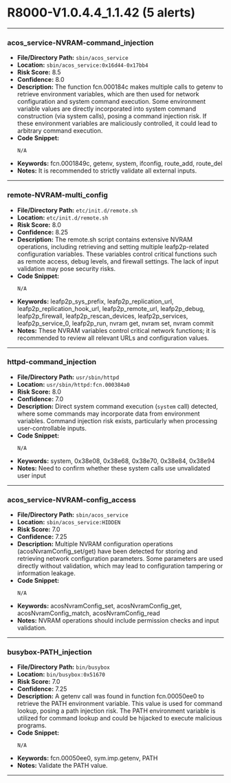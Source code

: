 # R8000-V1.0.4.4_1.1.42 (5 alerts)

---

### acos_service-NVRAM-command_injection

- **File/Directory Path:** `sbin/acos_service`
- **Location:** `sbin/acos_service:0x16d44-0x17bb4`
- **Risk Score:** 8.5
- **Confidence:** 8.0
- **Description:** The function fcn.000184c makes multiple calls to getenv to retrieve environment variables, which are then used for network configuration and system command execution. Some environment variable values are directly incorporated into system command construction (via system calls), posing a command injection risk. If these environment variables are maliciously controlled, it could lead to arbitrary command execution.
- **Code Snippet:**
  ```
  N/A
  ```
- **Keywords:** fcn.0001849c, getenv, system, ifconfig, route_add, route_del
- **Notes:** It is recommended to strictly validate all external inputs.

---
### remote-NVRAM-multi_config

- **File/Directory Path:** `etc/init.d/remote.sh`
- **Location:** `etc/init.d/remote.sh`
- **Risk Score:** 8.0
- **Confidence:** 8.25
- **Description:** The remote.sh script contains extensive NVRAM operations, including retrieving and setting multiple leafp2p-related configuration variables. These variables control critical functions such as remote access, debug levels, and firewall settings. The lack of input validation may pose security risks.
- **Code Snippet:**
  ```
  N/A
  ```
- **Keywords:** leafp2p_sys_prefix, leafp2p_replication_url, leafp2p_replication_hook_url, leafp2p_remote_url, leafp2p_debug, leafp2p_firewall, leafp2p_rescan_devices, leafp2p_services, leafp2p_service_0, leafp2p_run, nvram get, nvram set, nvram commit
- **Notes:** These NVRAM variables control critical network functions; it is recommended to review all relevant URLs and configuration values.

---
### httpd-command_injection

- **File/Directory Path:** `usr/sbin/httpd`
- **Location:** `usr/sbin/httpd:fcn.000384a0`
- **Risk Score:** 8.0
- **Confidence:** 7.0
- **Description:** Direct system command execution (`system` call) detected, where some commands may incorporate data from environment variables. Command injection risk exists, particularly when processing user-controllable inputs.
- **Code Snippet:**
  ```
  N/A
  ```
- **Keywords:** system, 0x38e08, 0x38e68, 0x38e70, 0x38e84, 0x38e94
- **Notes:** Need to confirm whether these system calls use unvalidated user input

---
### acos_service-NVRAM-config_access

- **File/Directory Path:** `sbin/acos_service`
- **Location:** `sbin/acos_service:HIDDEN`
- **Risk Score:** 7.0
- **Confidence:** 7.25
- **Description:** Multiple NVRAM configuration operations (acosNvramConfig_set/get) have been detected for storing and retrieving network configuration parameters. Some parameters are used directly without validation, which may lead to configuration tampering or information leakage.
- **Code Snippet:**
  ```
  N/A
  ```
- **Keywords:** acosNvramConfig_set, acosNvramConfig_get, acosNvramConfig_match, acosNvramConfig_read
- **Notes:** NVRAM operations should include permission checks and input validation.

---
### busybox-PATH_injection

- **File/Directory Path:** `bin/busybox`
- **Location:** `bin/busybox:0x51670`
- **Risk Score:** 7.0
- **Confidence:** 7.25
- **Description:** A getenv call was found in function fcn.00050ee0 to retrieve the PATH environment variable. This value is used for command lookup, posing a path injection risk. The PATH environment variable is utilized for command lookup and could be hijacked to execute malicious programs.
- **Code Snippet:**
  ```
  N/A
  ```
- **Keywords:** fcn.00050ee0, sym.imp.getenv, PATH
- **Notes:** Validate the PATH value.

---
